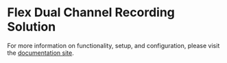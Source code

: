 # Flex Dual Channel Recording Solution

For more information on functionality, setup, and configuration, please visit the [documentation site](https://flex-project-template-docs-2618-dev.twil.io/Feature%20Library/overview).

